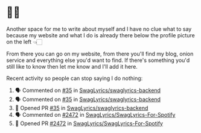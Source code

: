 # 👋🏻
<!--
**aadibajpai/aadibajpai** is a ✨ _special_ ✨ repository because its `README.md` (this file) appears on your GitHub profile.
-->
Another space for me to write about myself and I have no clue what to say because my website and what I do is already there below the profile picture on the left 👈🏻

From there you can go on my website, from there you'll find my blog, onion service and everything else you'd want to find.
If there's something you'd still like to know then let me know and I'll add it here.

Recent activity so people can stop saying I do nothing:
<!--START_SECTION:activity-->
1. 🗣 Commented on [#35](https://github.com//SwagLyrics/swaglyrics-backend/issues/35) in [SwagLyrics/swaglyrics-backend](https://github.com//SwagLyrics/swaglyrics-backend)
2. 🗣 Commented on [#35](https://github.com//SwagLyrics/swaglyrics-backend/issues/35) in [SwagLyrics/swaglyrics-backend](https://github.com//SwagLyrics/swaglyrics-backend)
3. 💪 Opened PR [#35](https://github.com//SwagLyrics/swaglyrics-backend/pull/35) in [SwagLyrics/swaglyrics-backend](https://github.com//SwagLyrics/swaglyrics-backend)
4. 🗣 Commented on [#2472](https://github.com//SwagLyrics/SwagLyrics-For-Spotify/issues/2472) in [SwagLyrics/SwagLyrics-For-Spotify](https://github.com//SwagLyrics/SwagLyrics-For-Spotify)
5. 💪 Opened PR [#2472](https://github.com//SwagLyrics/SwagLyrics-For-Spotify/pull/2472) in [SwagLyrics/SwagLyrics-For-Spotify](https://github.com//SwagLyrics/SwagLyrics-For-Spotify)
<!--END_SECTION:activity-->
